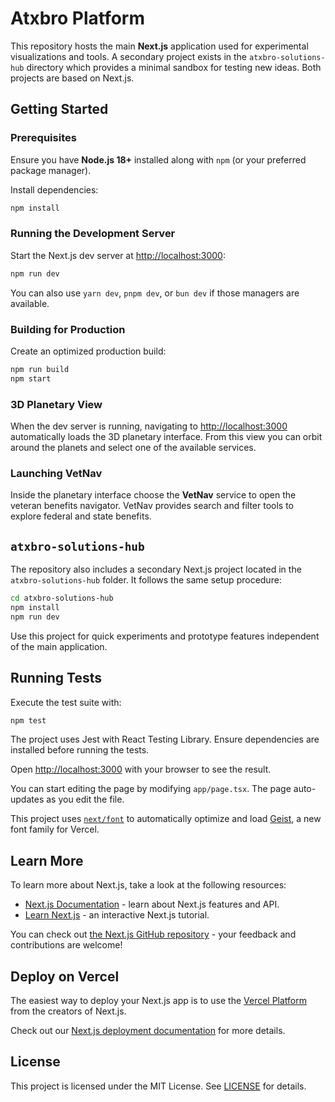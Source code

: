# Atxbro Platform

This repository hosts the main **Next.js** application used for experimental
visualizations and tools. A secondary project exists in the
`atxbro-solutions-hub` directory which provides a minimal sandbox for testing
new ideas. Both projects are based on Next.js.

## Getting Started

### Prerequisites

Ensure you have **Node.js 18+** installed along with `npm` (or your preferred
package manager).

Install dependencies:

```bash
npm install
```

### Running the Development Server

Start the Next.js dev server at [http://localhost:3000](http://localhost:3000):

```bash
npm run dev
```

You can also use `yarn dev`, `pnpm dev`, or `bun dev` if those managers are
available.

### Building for Production

Create an optimized production build:

```bash
npm run build
npm start
```

### 3D Planetary View

When the dev server is running, navigating to
[http://localhost:3000](http://localhost:3000) automatically loads the 3D
planetary interface. From this view you can orbit around the planets and select
one of the available services.

### Launching VetNav

Inside the planetary interface choose the **VetNav** service to open the veteran
benefits navigator. VetNav provides search and filter tools to explore federal
and state benefits.

## `atxbro-solutions-hub`

The repository also includes a secondary Next.js project located in the
`atxbro-solutions-hub` folder. It follows the same setup procedure:

```bash
cd atxbro-solutions-hub
npm install
npm run dev
```

Use this project for quick experiments and prototype features independent of the
main application.

## Running Tests

Execute the test suite with:

```bash
npm test
```

The project uses Jest with React Testing Library. Ensure dependencies are
installed before running the tests.

Open [http://localhost:3000](http://localhost:3000) with your browser to see the result.

You can start editing the page by modifying `app/page.tsx`. The page auto-updates as you edit the file.

This project uses [`next/font`](https://nextjs.org/docs/app/building-your-application/optimizing/fonts) to automatically optimize and load [Geist](https://vercel.com/font), a new font family for Vercel.

## Learn More

To learn more about Next.js, take a look at the following resources:

- [Next.js Documentation](https://nextjs.org/docs) - learn about Next.js features and API.
- [Learn Next.js](https://nextjs.org/learn) - an interactive Next.js tutorial.

You can check out [the Next.js GitHub repository](https://github.com/vercel/next.js) - your feedback and contributions are welcome!

## Deploy on Vercel

The easiest way to deploy your Next.js app is to use the [Vercel Platform](https://vercel.com/new?utm_medium=default-template&filter=next.js&utm_source=create-next-app&utm_campaign=create-next-app-readme) from the creators of Next.js.

Check out our [Next.js deployment documentation](https://nextjs.org/docs/app/building-your-application/deploying) for more details.

## License

This project is licensed under the MIT License. See [LICENSE](LICENSE) for details.
